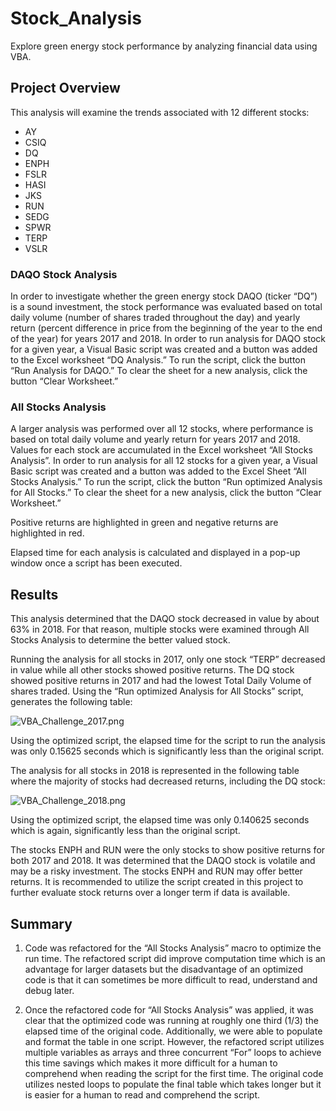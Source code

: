 # Stock_Analysis
Explore green energy stock performance by analyzing financial data using VBA.

## Project Overview
This analysis will examine the trends associated with 12 different stocks:
* AY
* CSIQ
* DQ
* ENPH
* FSLR
* HASI
* JKS
* RUN
* SEDG
* SPWR
* TERP
* VSLR

### DAQO Stock Analysis
In order to investigate whether the green energy stock DAQO (ticker “DQ”) is a sound investment, the stock performance was evaluated based on total daily volume (number of shares traded throughout the day) and yearly return (percent difference in price from the beginning of the year to the end of the year) for years 2017 and 2018.  In order to run analysis for DAQO stock for a given year, a Visual Basic script was created and a button was added to the Excel worksheet “DQ Analysis.”  To run the script, click the button “Run Analysis for DAQO.”  To clear the sheet for a new analysis, click the button “Clear Worksheet.”

### All Stocks Analysis
A larger analysis was performed over all 12 stocks, where performance is based on total daily volume and yearly return for years 2017 and 2018.  Values for each stock are accumulated in the Excel worksheet “All Stocks Analysis”. In order to run analysis for all 12 stocks for a given year, a Visual Basic script was created and a button was added to the Excel Sheet “All Stocks Analysis.”  To run the script, click the button “Run optimized Analysis for All Stocks.”  To clear the sheet for a new analysis, click the button “Clear Worksheet.”

Positive returns are highlighted in green and negative returns are highlighted in red.

Elapsed time for each analysis is calculated and displayed in a pop-up window once a script has been executed.

## Results
This analysis determined that the DAQO stock decreased in value by about 63% in 2018.  For that reason, multiple stocks were examined through All Stocks Analysis to determine the better valued stock.

Running the analysis for all stocks in 2017, only one stock “TERP” decreased in value while all other stocks showed positive returns.  The DQ stock showed positive returns in 2017 and had the lowest Total Daily Volume of shares traded.  Using the “Run optimized Analysis for All Stocks” script, generates the following table:

![VBA_Challenge_2017.png](/Stock_Analysis/Resources/VBA_Challenge_2017.png "All Stocks Analysis 2017")

Using the optimized script, the elapsed time for the script to run the analysis was only 0.15625 seconds which is significantly less than the original script.

The analysis for all stocks in 2018 is represented in the following table where the majority of stocks had decreased returns, including the DQ stock:  

![VBA_Challenge_2018.png](/Stock_Analysis/Resources/VBA_Challenge_2018.png "All Stocks Analysis 2018")

Using the optimized script, the elapsed time was only 0.140625 seconds which is again, significantly less than the original script.

The stocks ENPH and RUN were the only stocks to show positive returns for both 2017 and 2018.  It was determined that the DAQO stock is volatile and may be a risky investment.  The stocks ENPH and RUN may offer better returns.  It is recommended to utilize the script created in this project to further evaluate stock returns over a longer term if data is available.

## Summary
1.	Code was refactored for the “All Stocks Analysis” macro to optimize the run time.  The refactored script did improve computation time which is an advantage for larger datasets but the disadvantage of an optimized code is that it can sometimes be more difficult to read, understand and debug later.

2.	Once the refactored code for “All Stocks Analysis” was applied, it was clear that the optimized code was running at roughly one third (1/3) the elapsed time of the original code.  Additionally, we were able to populate and format the table in one script.  However, the refactored script utilizes multiple variables as arrays and three concurrent “For” loops to achieve this time savings which makes it more difficult for a human to comprehend when reading the script for the first time.  The original code utilizes nested loops to populate the final table which takes longer but it is easier for a human to read and comprehend the script. 
